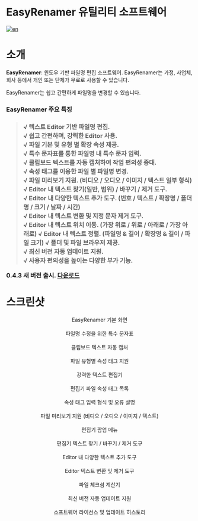 # EasyRenamer 유틸리티 소프트웨어
[![en](https://img.shields.io/badge/language-english-green.svg)](https://github.com/swengkr/EasyRenamer)

소개
====

**EasyRenamer**: 윈도우 기반 파일명 편집 소프트웨어. EasyRenamer는 가정, 사업체, 회사 등에서 개인 또는 단체가 무료로 사용할 수 있습니다.

EasyRenamer는 쉽고 간편하게 파일명을 변경할 수 있습니다.

<h3>EasyRenamer 주요 특징<h3>

> √ 텍스트 Editor 기반 파일명 편집.<br>
> √ 쉽고 간편하며, 강력한 Editor 사용.<br>
> √ 파일 기본 및 유형 별 확장 속성 제공.<br>
> √ 특수 문자표를 통한 파일명 내 특수 문자 입력.<br>
> √ 클립보드 텍스트를 자동 캡처하여 작업 편의성 증대.<br>
> √ 속성 태그를 이용한 파일 별 파일명 변경.<br>
> √ 파일 미리보기 지원. (비디오 / 오디오 / 이미지 / 텍스트 일부 형식)
> √ Editor 내 텍스트 찾기(일반, 범위) / 바꾸기 / 제거 도구.<br>
> √ Editor 내 다양한 텍스트 추가 도구. (번호 / 텍스트 / 확장명 / 폴더명 / 크기 / 날짜 / 시간)<br>
> √ Editor 내 텍스트 변환 및 지정 문자 제거 도구.<br>
> √ Editor 내 텍스트 위치 이동. (가장 위로 / 위로 / 아래로 / 가장 아래로)
> √ Editor 내 텍스트 정렬. (파일명 & 길이 / 확장명 & 길이 / 파일 크기)
> √ 폴더 및 파일 브라우저 제공.<br>
> √ 최신 버전 자동 업데이트 지원.<br>
> √ 사용자 편의성을 높이는 다양한 부가 기능.<br>

**0.4.3 새 버전 출시. [다운로드](https://raw.githubusercontent.com/swengkr/EasyRenamer/main/update/packages/EasyRenamerSetup_0.4.3.15.zip "Download")**

스크린샷
========
<p align="center">
  <img alt="" title="EasyRenamer 기본 화면" src="https://raw.githubusercontent.com/swengkr/EasyRenamer/main/images/readme/kr/1.png"><br>
  EasyRenamer 기본 화면<br><br>
  <img alt="" title="파일명 수정을 위한 특수 문자표" src="https://raw.githubusercontent.com/swengkr/EasyRenamer/main/images/readme/kr/2.png"><br>
  파일명 수정을 위한 특수 문자표<br><br>
  <img alt="" title="클립보드 텍스트 자동 캡처" src="https://raw.githubusercontent.com/swengkr/EasyRenamer/main/images/readme/kr/3.png"><br>
  클립보드 텍스트 자동 캡처<br><br>
  <img alt="" title="파일 유형별 속성 태그 지원" src="https://raw.githubusercontent.com/swengkr/EasyRenamer/main/images/readme/kr/4.png"><br>
  파일 유형별 속성 태그 지원<br><br>
  <img alt="" title="강력한 텍스트 편집기" src="https://raw.githubusercontent.com/swengkr/EasyRenamer/main/images/readme/kr/5.png"><br>
  강력한 텍스트 편집기<br><br>
  <img alt="" title="편집기 파일 속성 태그 목록" src="https://raw.githubusercontent.com/swengkr/EasyRenamer/main/images/readme/kr/6.png"><br>
  편집기 파일 속성 태그 목록<br><br>
  <img alt="" title="속성 태그 입력 형식 및 오류 설명" src="https://raw.githubusercontent.com/swengkr/EasyRenamer/main/images/readme/kr/7.png"><br>
  속성 태그 입력 형식 및 오류 설명<br><br>
  <img alt="" title="파일 미리보기 지원 (비디오 / 오디오 / 이미지 / 텍스트)" src="https://raw.githubusercontent.com/swengkr/EasyRenamer/main/images/readme/kr/8.png"><br>
  파일 미리보기 지원 (비디오 / 오디오 / 이미지 / 텍스트)<br><br>
  <img alt="" title="편집기 팝업 메뉴" src="https://raw.githubusercontent.com/swengkr/EasyRenamer/main/images/readme/kr/9.png"><br>
  편집기 팝업 메뉴<br><br>
  <img alt="" title="편집기 텍스트 찾기 / 바꾸기 / 제거 도구" src="https://raw.githubusercontent.com/swengkr/EasyRenamer/main/images/readme/kr/10.png"><br>
  편집기 텍스트 찾기 / 바꾸기 / 제거 도구<br><br>
  <img alt="" title="Editor 내 다양한 텍스트 추가 도구" src="https://raw.githubusercontent.com/swengkr/EasyRenamer/main/images/readme/kr/11.png"><br>
  Editor 내 다양한 텍스트 추가 도구<br><br>
  <img alt="" title="Editor 텍스트 변환 및 제거 도구" src="https://raw.githubusercontent.com/swengkr/EasyRenamer/main/images/readme/kr/12.png"><br>
  Editor 텍스트 변환 및 제거 도구<br><br>
  <img alt="" title="파일 체크섬 계산기" src="https://raw.githubusercontent.com/swengkr/EasyRenamer/main/images/readme/kr/13.png"><br>
  파일 체크섬 계산기<br><br>
  <img alt="" title="최신 버전 자동 업데이트 지원" src="https://raw.githubusercontent.com/swengkr/EasyRenamer/main/images/readme/kr/14.png"><br>
  최신 버전 자동 업데이트 지원<br><br>
  <img alt="" title="소프트웨어 라이선스 및 업데이트 히스토리" src="https://raw.githubusercontent.com/swengkr/EasyRenamer/main/images/readme/kr/15.png"><br>
  소프트웨어 라이선스 및 업데이트 히스토리<br><br>
</p>
